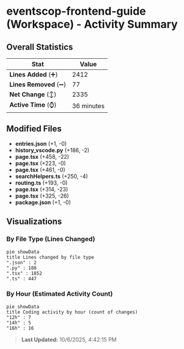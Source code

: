 # eventscop-frontend-guide (Workspace) - Activity Summary 

## Overall Statistics

| Stat                   | Value                                                             |
| ---------------------- | ----------------------------------------------------------------- |
| **Lines Added** (➕)   | 2412                                          |
| **Lines Removed** (➖) | 77                                        |
| **Net Change** (↕)    | 2335                |
| **Active Time** (⌚)   | 36 minutes |


## Modified Files
- **entries.json** (+1, -0)
- **history_vscode.py** (+186, -2)
- **page.tsx** (+458, -22)
- **page.tsx** (+223, -0)
- **page.tsx** (+461, -0)
- **searchHelpers.ts** (+250, -4)
- **routing.ts** (+193, -0)
- **page.tsx** (+314, -23)
- **page.tsx** (+325, -26)
- **package.json** (+1, -0)

## Visualizations

### By File Type (Lines Changed)

```mermaid
pie showData
title Lines changed by file type
".json" : 2
".py" : 188
".tsx" : 1852
".ts" : 447
```

### By Hour (Estimated Activity Count)

```mermaid
pie showData
title Coding activity by hour (count of changes)
"12h" : 7
"14h" : 5
"16h" : 16
```


> **Last Updated:** 10/6/2025, 4:42:15 PM